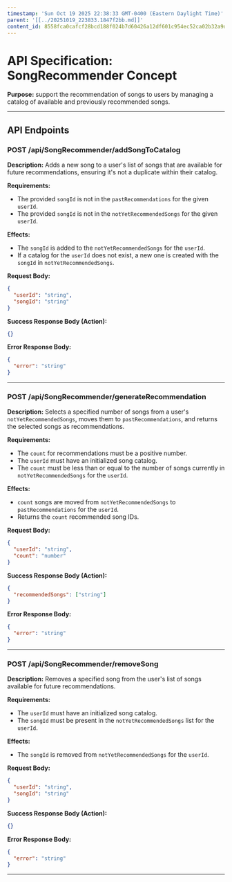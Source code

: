 ```yaml
---
timestamp: 'Sun Oct 19 2025 22:38:33 GMT-0400 (Eastern Daylight Time)'
parent: '[[../20251019_223833.1847f2bb.md]]'
content_id: 8558fca0cafcf28bcd188f024b7d60426a12df601c954ec52ca02b32a9d8c2ed
---
```


# API Specification: SongRecommender Concept

**Purpose:** support the recommendation of songs to users by managing a catalog of available and previously recommended songs.

***

## API Endpoints

### POST /api/SongRecommender/addSongToCatalog

**Description:** Adds a new song to a user's list of songs that are available for future recommendations, ensuring it's not a duplicate within their catalog.

**Requirements:**

* The provided `songId` is not in the `pastRecommendations` for the given `userId`.
* The provided `songId` is not in the `notYetRecommendedSongs` for the given `userId`.

**Effects:**

* The `songId` is added to the `notYetRecommendedSongs` for the `userId`.
* If a catalog for the `userId` does not exist, a new one is created with the `songId` in `notYetRecommendedSongs`.

**Request Body:**

```json
{
  "userId": "string",
  "songId": "string"
}
```

**Success Response Body (Action):**

```json
{}
```

**Error Response Body:**

```json
{
  "error": "string"
}
```

***

### POST /api/SongRecommender/generateRecommendation

**Description:** Selects a specified number of songs from a user's `notYetRecommendedSongs`, moves them to `pastRecommendations`, and returns the selected songs as recommendations.

**Requirements:**

* The `count` for recommendations must be a positive number.
* The `userId` must have an initialized song catalog.
* The `count` must be less than or equal to the number of songs currently in `notYetRecommendedSongs` for the `userId`.

**Effects:**

* `count` songs are moved from `notYetRecommendedSongs` to `pastRecommendations` for the `userId`.
* Returns the `count` recommended song IDs.

**Request Body:**

```json
{
  "userId": "string",
  "count": "number"
}
```

**Success Response Body (Action):**

```json
{
  "recommendedSongs": ["string"]
}
```

**Error Response Body:**

```json
{
  "error": "string"
}
```

***

### POST /api/SongRecommender/removeSong

**Description:** Removes a specified song from the user's list of songs available for future recommendations.

**Requirements:**

* The `userId` must have an initialized song catalog.
* The `songId` must be present in the `notYetRecommendedSongs` list for the `userId`.

**Effects:**

* The `songId` is removed from `notYetRecommendedSongs` for the `userId`.

**Request Body:**

```json
{
  "userId": "string",
  "songId": "string"
}
```

**Success Response Body (Action):**

```json
{}
```

**Error Response Body:**

```json
{
  "error": "string"
}
```

***
